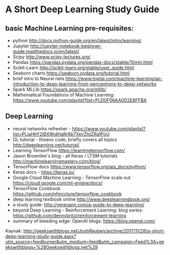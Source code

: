 # A Short Deep Learning Study Guide

## basic Machine Learning pre-requisites:

- python http://docs.python-guide.org/en/latest/intro/learning/
- Jupyter http://jupyter-notebook-beginner-guide.readthedocs.io/en/latest/
- Scipy http://www.scipy-lectures.org/
- Pandas https://pandas.pydata.org/pandas-docs/stable/10min.html
- Scikit-Learn http://scikit-learn.org/stable/user_guide.html
- Seaborn charts https://seaborn.pydata.org/tutorial.html
- brief intro to Neural nets https://www.toptal.com/machine-learning/an-introduction-to-deep-learning-from-perceptrons-to-deep-networks
- Spark MLLib https://spark.apache.org/mllib/
- Mathematical Foundations of Machine Learning: https://www.youtube.com/playlist?list=PLD0F06AA0D2E8FFBA

## Deep Learning

- neural networks refresher - https://www.youtube.com/playlist?list=PLiaHhY2iBX9hdHaRr6b7XevZtgZRa1PoU
- DL tutorial - theano code, briefly covers all topics http://deeplearning.net/tutorial/
- Learning TensorFlow https://learningtensorflow.com/
- Jason Brownlee's blog - all Keras / LTSM tutorials http://machinelearningmastery.com/blog/
- TensorFlow docs https://www.tensorflow.org/api_docs/python/
- Keras docs - https://keras.io/
- Google Cloud Machine Learning - TensorFlow scale out https://cloud.google.com/ml-engine/docs/
- TensorFlow Cookbook https://github.com/nfmcclure/tensorflow_cookbook
- deep learning textbook online http://www.deeplearningbook.org/
- a study guide: http://yerevann.com/a-guide-to-deep-learning/
- beyond Deep Learning - Reinforcement Learning: blog series: https://github.com/dennybritz/reinforcement-learning
- summary of bleeding edge: OpenAI blogs: https://blog.openai.com/

Kaynak: http://geekswithblogs.net/JoshReuben/archive/2017/11/28/a-short-deep-learning-study-guide.aspx?utm_source=feedburner&utm_medium=feed&utm_campaign=Feed%3A+geekswithblogs+%28Geekswithblogs.net%29
